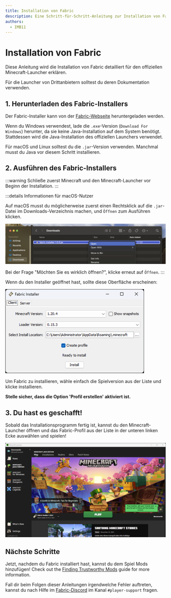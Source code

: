```yaml
---
title: Installation von Fabric
description: Eine Schritt-für-Schritt-Anleitung zur Installation von Fabric.
authors:
  - IMB11
---
```


# Installation von Fabric

Diese Anleitung wird die Installation von Fabric detailliert für den offiziellen Minecraft-Launcher erklären.

Für die Launcher von Drittanbietern solltest du deren Dokumentation verwenden.

## 1. Herunterladen des Fabric-Installers

Der Fabric-Installer kann von der [Fabric-Webseite](https://fabricmc.net/use/) heruntergeladen werden.

Wenn du Windows verwendest, lade die `.exe`-Version (`Download For Windows`) herunter, da sie keine Java-Installation auf dem System benötigt. Stattdessen wird die Java-Installation des offiziellen Launchers verwendet.

Für macOS und Linux solltest du die `.jar`-Version verwenden. Manchmal musst du Java vor diesem Schritt installieren.

## 2. Ausführen des Fabric-Installers

:::warning
Schließe zuerst Minecraft und den Minecraft-Launcher vor Beginn der Installation.
:::

:::details Informationen für macOS-Nutzer

Auf macOS musst du möglicherweise zuerst einen Rechtsklick auf die `.jar`-Datei im Downloads-Verzeichnis machen, und `Öffnen` zum Ausführen klicken.

![Fabric-Installer mit "Installieren" hervorgehoben.](/assets/players/installing-fabric/macos-downloads.png)

Bei der Frage "Möchten Sie es wirklich öffnen?", klicke erneut auf `Öffnen`.
:::

Wenn du den Installer geöffnet hast, sollte diese Oberfläche erscheinen:

![Fabric-Installer mit "Installieren" hervorgehoben.](/assets/players/installing-fabric/installer-screen.png)

Um Fabric zu installieren, wähle einfach die Spielversion aus der Liste und klicke installieren.

**Stelle sicher, dass die Option 'Profil erstellen' aktiviert ist.**

## 3. Du hast es geschafft!

Sobald das Installationsprogramm fertig ist, kannst du den Minecraft-Launcher öffnen und das Fabric-Profil aus der Liste in der unteren linken Ecke auswählen und spielen!

![Minecraft-Launcher mit ausgewähltem Fabric-Profil.](/assets/players/installing-fabric/launcher-screen.png)

## Nächste Schritte

Jetzt, nachdem du Fabric installiert hast, kannst du dem Spiel Mods hinzufügen! Check out the [Finding Trustworthy Mods](./finding-mods.md) guide for more information.

Fall dir beim Folgen dieser Anleitungen irgendwelche Fehler auftreten, kannst du nach Hilfe im [Fabric-Discord](https://discord.gg/v6v4pMv) im Kanal `#player-support` fragen.
